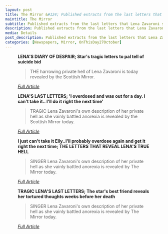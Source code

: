 ```yaml
---
layout: post
title: The Mirror &#124; Published extracts from the last letters that Lena Zavaroni sent to her best friend Elly Dalziel &#124; 27 October 1999
maintitle: The Mirror
subtitle: Published extracts from the last letters that Lena Zavaroni sent to her best friend Elly Dalziel
description: Published extracts from the last letters that Lena Zavaroni sent to her best friend Elly Dalziel.
media: Details
post_description: Published extracts from the last letters that Lena Zavaroni sent to her best friend Elly Dalziel.
categories: [Newspapers, Mirror, OnThisDay27October]
---
```


<figure class="fig3">
<p><strong>LENA'S DIARY OF DESPAIR; Star's tragic letters to pal tell of suicide bid</strong></p>
<blockquote>THE harrowing private hell of Lena Zavaroni is today revealed by the Scottish Mirror.</blockquote>
<cite><a class="external-link" href="https://www.thefreelibrary.com/LENA%27S+DIARY+OF+DESPAIR%3b+Star%27s+tragic+letters+to+pal+tell+of+suicide...-a060411032">Full Article</a></cite>
</figure>

<figure class="fig3">
<p><strong>LENA'S LAST LETTERS; 'I overdosed and was out for a day. I can't take it.. I'll do it right the next time'</strong></p>
<blockquote>TRAGIC Lena Zavaroni's own description of her private hell as she vainly battled anorexia is revealed by the Scottish Mirror today.</blockquote>
<cite><a class="external-link" href="https://www.thefreelibrary.com/LENA%27S+LAST+LETTERS%3b+%27I+overdosed+and+was+out+for+a+day.+I+can%27t+take...-a060411000">Full Article</a></cite>
</figure>

<figure class="fig3">
<p><strong>I just can't take it Elly..I'll probably overdose again and get it right the next time; THE LETTERS THAT REVEAL LENA'S TRUE HELL</strong></p>
<blockquote>SINGER Lena Zavaroni's own description of her private hell as she vainly battled anorexia is revealed by The Mirror today.</blockquote>
<cite><a class="external-link" href="https://www.thefreelibrary.com/I+just+can%27t+take+it+Elly..I%27ll+probably+overdose+again+and+get+it...-a060410884">Full Article</a></cite>
</figure>

<figure class="fig3">
<p><strong>TRAGIC LENA'S LAST LETTERS; The star's best friend reveals her tortured thoughts weeks before her death</strong></p>
<blockquote>SINGER Lena Zavaroni's own description of her private hell as she vainly battled anorexia is revealed by The Mirror today.</blockquote>
<cite><a class="external-link" href="https://www.thefreelibrary.com/TRAGIC+LENA%27S+LAST+LETTERS%3b+The+star%27s+best+friend+reveals+her...-a060362664">Full Article</a></cite>
</figure>
